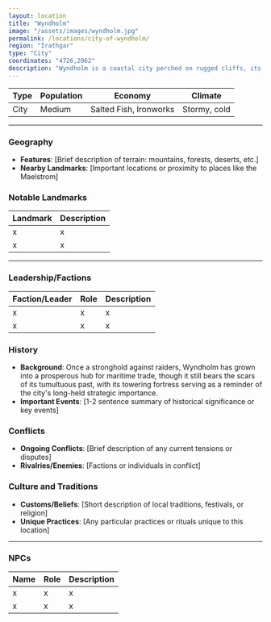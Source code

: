 ```yaml
---
layout: location
title: "Wyndholm"
image: "/assets/images/wyndholm.jpg"
permalink: /locations/city-of-wyndholm/
region: "Irathgar"
type: "City"
coordinates: "4726,2062"
description: "Wyndholm is a coastal city perched on rugged cliffs, its sturdy stone walls overlooking the oft treacherous waters below, where trade ships cautiously sail into its well-guarded harbor."
---
```


| **Type**          | **Population**      | **Economy**           | **Climate**          |
|-------------------|---------------------|-----------------------|----------------------|
| City | Medium | Salted Fish, Ironworks | Stormy, cold |

---

### Geography

- **Features**: [Brief description of terrain: mountains, forests, deserts, etc.]
- **Nearby Landmarks**: [Important locations or proximity to places like the Maelstrom]

### Notable Landmarks

| **Landmark**    | **Description**                            |
|-----------------|--------------------------------------------|
| x | x         |
| x | x         |

---

### Leadership/Factions

| **Faction/Leader** | **Role**              | **Description**                    |
|--------------------|-----------------------|------------------------------------|
| x   | x     | x   |
| x   | x     | x   |

### History
- **Background**: Once a stronghold against raiders, Wyndholm has grown into a prosperous hub for maritime trade, though it still bears the scars of its tumultuous past, with its towering fortress serving as a reminder of the city's long-held strategic importance.
- **Important Events**: [1-2 sentence summary of historical significance or key events]

### Conflicts
- **Ongoing Conflicts**: [Brief description of any current tensions or disputes]
- **Rivalries/Enemies**: [Factions or individuals in conflict]

### Culture and Traditions
- **Customs/Beliefs**: [Short description of local traditions, festivals, or religion]
- **Unique Practices**: [Any particular practices or rituals unique to this location]

---

### NPCs

| **Name**       | **Role**             | **Description**                      |
|----------------|----------------------|--------------------------------------|
| x     | x          | x   |
| x     | x          | x   |



